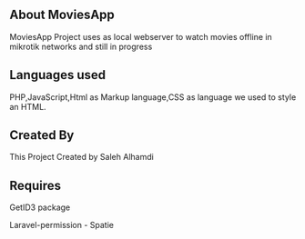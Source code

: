 ## About MoviesApp

MoviesApp Project uses as local webserver to watch movies offline in mikrotik networks and still in progress

## Languages used

PHP,JavaScript,Html as Markup language,CSS as language we used to style an HTML.

## Created By

This Project Created by Saleh Alhamdi 

## Requires
GetID3 package

Laravel-permission - Spatie

